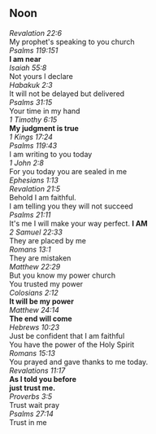 ## Noon
_Revalation 22:6_  
My prophet's speaking to you church  
_Psalms 119:151_  
**I am near**  
_Isaiah 55:8_  
Not yours I declare  
_Habakuk 2:3_  
It will not be delayed but delivered  
_Psalms 31:15_  
Your time in my hand  
_1 Timothy 6:15_  
**My judgment is true**  
_1 Kings 17:24  
Psalms 119:43_  
I am writing to you today  
_1 John 2:8_  
For you today you are sealed in me  
_Ephesians 1:13  
Revalation 21:5_  
Behold I am faithful.  
I am telling you they will not succeed  
_Psalms 21:11_  
It's me I will make your way perfect. **I AM**  
_2 Samuel 22:33_  
They are placed by me  
_Romans 13:1_  
They are mistaken  
_Matthew 22:29_  
But you know my power church  
You trusted my power  
_Colosians 2:12_  
**It will be my power**  
_Matthew 24:14_  
**The end will come**  
_Hebrews 10:23_  
Just be confident that I am faithful  
You have the power of the Holy Spirit  
_Romans 15:13_  
You prayed and gave thanks to me today.  
_Revalations 11:17_  
**As I told you before**  
**just trust me.**  
_Proverbs 3:5_  
Trust wait pray  
_Psalms 27:14_  
Trust in me

